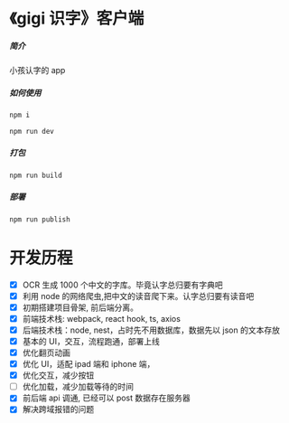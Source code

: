 # 《gigi 识字》客户端

##### 简介

小孩认字的 app

##### 如何使用

```js
npm i

npm run dev
```

##### 打包

```bash
npm run build
```

##### 部署

```shell
npm run publish
```

# 开发历程

- [x] OCR 生成 1000 个中文的字库。毕竟认字总归要有字典吧
- [x] 利用 node 的网络爬虫,把中文的读音爬下来。认字总归要有读音吧
- [x] 初期搭建项目骨架, 前后端分离。
- [x] 前端技术栈: webpack, react hook, ts, axios
- [x] 后端技术栈：node, nest，占时先不用数据库，数据先以 json 的文本存放
- [x] 基本的 UI，交互，流程跑通，部署上线
- [x] 优化翻页动画
- [x] 优化 UI，适配 ipad 端和 iphone 端，
- [x] 优化交互，减少按钮
- [ ] 优化加载，减少加载等待的时间
- [x] 前后端 api 调通, 已经可以 post 数据存在服务器
- [x] 解决跨域报错的问题
